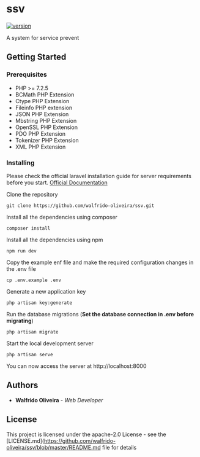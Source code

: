 # ssv

[![version](https://img.shields.io/badge/version-1.0.26-yellow.svg)](https://semver.org)

A system for service prevent

## Getting Started

### Prerequisites

- PHP >= 7.2.5
- BCMath PHP Extension
- Ctype PHP Extension
- Fileinfo PHP extension
- JSON PHP Extension
- Mbstring PHP Extension
- OpenSSL PHP Extension
- PDO PHP Extension
- Tokenizer PHP Extension
- XML PHP Extension

### Installing

Please check the official laravel installation guide for server requirements before you start. [Official Documentation](https://laravel.com/docs/5.4/installation#installation)

Clone the repository

    git clone https://github.com/walfrido-oliveira/ssv.git

Install all the dependencies using composer

    composer install

Install all the dependencies using npm

    npm run dev

Copy the example enf file and make the required configuration changes in the .env file

    cp .env.example .env

Generate a new application key

    php artisan key:generate

Run the database migrations (**Set the database connection in .env before migrating**)
    
    php artisan migrate

Start the local development server

    php artisan serve

You can now access the server at http://localhost:8000

## Authors

* **Walfrido Oliveira** - *Web Developer* 

## License

This project is licensed under the apache-2.0 License - see the [LICENSE.md](https://github.com/walfrido-oliveira/ssv/blob/master/README.md file for details


